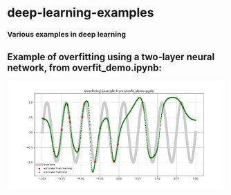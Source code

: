 # deep-learning-examples
### Various examples in deep learning

## Example of overfitting using a two-layer neural network, from overfit_demo.ipynb:

![alt text](misc/overfit.png)
